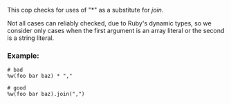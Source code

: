 This cop checks for uses of "\*" as a substitute for *join*.

Not all cases can reliably checked, due to Ruby's dynamic
types, so we consider only cases when the first argument is an
array literal or the second is a string literal.

### Example:

    # bad
    %w(foo bar baz) * ","

    # good
    %w(foo bar baz).join(",")

